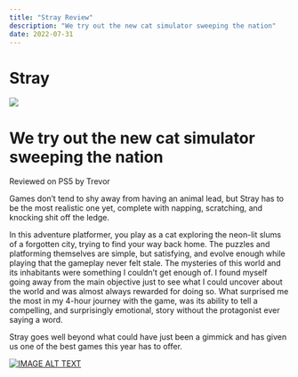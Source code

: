 ```yaml
---
title: "Stray Review"
description: "We try out the new cat simulator sweeping the nation"
date: 2022-07-31
---
```

<h1 class="text-4xl text-white">Stray</h1>
<img src="/assets/images/stray-game-review.jpeg">
<h1 class="text-xl text-white">We try out the new cat simulator sweeping the nation</h1>
<p class="italic text-sm text-white">Reviewed on PS5 by Trevor</p>
<p class="text-md text-white">Games don’t tend to shy away from having an animal lead, but Stray has to be the most realistic one yet, complete with napping, scratching, and knocking shit off the ledge. </p>

<p class="text-md text-white">In this adventure platformer, you play as a cat exploring the neon-lit slums of a forgotten city, trying to find your way back home. The puzzles and platforming themselves are simple, but satisfying, and evolve enough while playing that the gameplay never felt stale. The mysteries of this world and its inhabitants were something I couldn’t get enough of. I found myself going away from the main objective just to see what I could uncover about the world and was almost always rewarded for doing so. What surprised me the most in my 4-hour journey with the game, was its ability to tell a compelling, and surprisingly emotional, story without the protagonist ever saying a word. </p>

<p class="text-md text-white">Stray goes well beyond what could have just been a gimmick and has given us one of the best games this year has to offer.</p>

[![IMAGE ALT TEXT](https://img.youtube.com/vi/7fXKLHihF3A/0.jpg)](https://www.youtube.com/shorts/7fXKLHihF3A "Stray Review in 60 Seconds")



